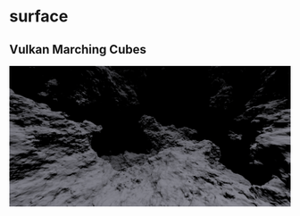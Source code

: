 # surface

## Vulkan Marching Cubes

![screenshot](https://raw.githubusercontent.com/avennstrom/surface/master/screenshot.png)

